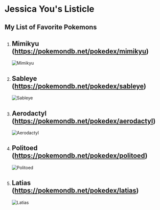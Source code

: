 # Jessica You's Listicle

## My List of Favorite Pokemons

1. **Mimikyu (https://pokemondb.net/pokedex/mimikyu)**
   ---
   ![Mimikyu](https://img.pokemondb.net/artwork/avif/mimikyu.avif)
2. Sableye (https://pokemondb.net/pokedex/sableye)
   ---
   ![Sableye](https://img.pokemondb.net/artwork/avif/sableye.avif)
3. Aerodactyl (https://pokemondb.net/pokedex/aerodactyl)
   ---
   ![Aerodactyl](https://img.pokemondb.net/artwork/avif/aerodactyl.avif)
4. Politoed (https://pokemondb.net/pokedex/politoed)
   ---
   ![Politoed](https://img.pokemondb.net/artwork/avif/politoed.avif)
5. Latias (https://pokemondb.net/pokedex/latias)
   ---
   ![Latias](https://img.pokemondb.net/artwork/avif/latias.avif)

